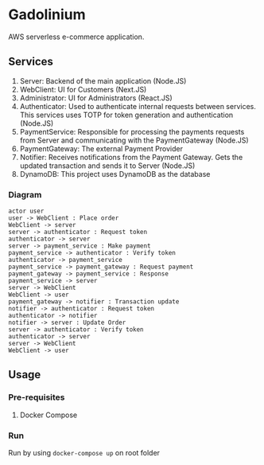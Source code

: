 # Gadolinium
AWS serverless e-commerce application.
## Services
1. Server: Backend of the main application (Node.JS)
1. WebClient: UI for Customers (Next.JS)
1. Administrator: UI for Administrators (React.JS)
1. Authenticator: Used to authenticate internal requests between services. This services uses TOTP for token generation and authentication (Node.JS)
1. PaymentService: Responsible for processing the payments requests from Server and communicating with the PaymentGateway (Node.JS)
1. PaymentGateway: The external Payment Provider
1. Notifier: Receives notifications from the Payment Gateway. Gets the updated transaction and sends it to Server (Node.JS)
1. DynamoDB: This project uses DynamoDB as the database

### Diagram
```plantuml
actor user
user -> WebClient : Place order
WebClient -> server
server -> authenticator : Request token
authenticator -> server
server -> payment_service : Make payment
payment_service -> authenticator : Verify token
authenticator -> payment_service
payment_service -> payment_gateway : Request payment
payment_gateway -> payment_service : Response
payment_service -> server
server -> WebClient
WebClient -> user
payment_gateway -> notifier : Transaction update
notifier -> authenticator : Request token
authenticator -> notifier
notifier -> server : Update Order
server -> authenticator : Verify token
authenticator -> server
server -> WebClient
WebClient -> user
```

## Usage
### Pre-requisites
1. Docker Compose
### Run
Run by using `docker-compose up` on root folder